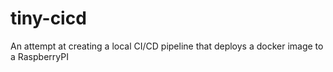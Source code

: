 # tiny-cicd
An attempt at creating a local CI/CD pipeline that deploys a docker image to a RaspberryPI
